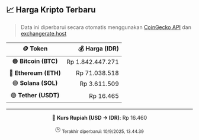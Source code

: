 

<!-- HARGA_KRIPTO -->
## 📈 Harga Kripto Terbaru

> Data ini diperbarui secara otomatis menggunakan [CoinGecko API](https://www.coingecko.com/) dan [exchangerate.host](https://exchangerate.host/)

<div align="center">

| 🪙 Token | 💰 Harga (IDR) |
|:------:|---------------:|
| 🟠 **Bitcoin (BTC)**   | Rp 1.842.447.271 |
| 🔵 **Ethereum (ETH)**  | Rp 71.038.518 |
| 🟣 **Solana (SOL)**    | Rp 3.611.509 |
| 🟢 **Tether (USDT)**   | Rp 16.465 |

---

💱 **Kurs Rupiah (USD → IDR)**: Rp 16.460

🕒 <sub>Terakhir diperbarui: 10/9/2025, 13.44.39</sub>

</div>
<!-- /HARGA_KRIPTO -->